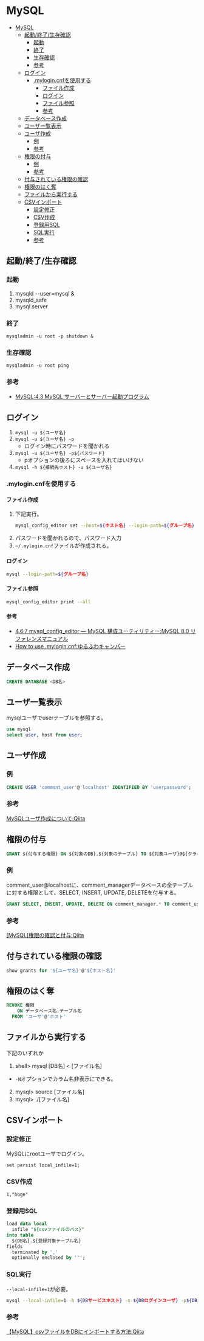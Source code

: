 # MySQL

- [MySQL](#mysql)
  - [起動/終了/生存確認](#起動終了生存確認)
    - [起動](#起動)
    - [終了](#終了)
    - [生存確認](#生存確認)
    - [参考](#参考)
  - [ログイン](#ログイン)
    - [.mylogin.cnfを使用する](#mylogincnfを使用する)
      - [ファイル作成](#ファイル作成)
      - [ログイン](#ログイン-1)
      - [ファイル参照](#ファイル参照)
      - [参考](#参考-1)
  - [データベース作成](#データベース作成)
  - [ユーザ一覧表示](#ユーザ一覧表示)
  - [ユーザ作成](#ユーザ作成)
    - [例](#例)
    - [参考](#参考-2)
  - [権限の付与](#権限の付与)
    - [例](#例-1)
    - [参考](#参考-3)
  - [付与されている権限の確認](#付与されている権限の確認)
  - [権限のはく奪](#権限のはく奪)
  - [ファイルから実行する](#ファイルから実行する)
  - [CSVインポート](#csvインポート)
    - [設定修正](#設定修正)
    - [CSV作成](#csv作成)
    - [登録用SQL](#登録用sql)
    - [SQL実行](#sql実行)
    - [参考](#参考-4)

## 起動/終了/生存確認

### 起動

1. mysqld --user=mysql &
2. mysqld_safe
3. mysql.server

### 終了

```
mysqladmin -u root -p shutdown &
```

### 生存確認

```
mysqladmin -u root ping
```

### 参考

- [MySQL:4.3 MySQL サーバーとサーバー起動プログラム](https://dev.mysql.com/doc/refman/5.6/ja/windows-start-command-line.html)

## ログイン

1. ```mysql -u ${ユーザ名}```
2. ```mysql -u ${ユーザ名} -p```
   - ログイン時にパスワードを聞かれる
3. ```mysql -u ${ユーザ名} -p${パスワード}```
   - pオプションの後ろにスペースを入れてはいけない
4. ```mysql -h ${接続先ホスト} -u ${ユーザ名}```

### .mylogin.cnfを使用する

#### ファイル作成

1. 下記実行。
    ``` sh
    mysql_config_editor set --host=${ホスト名} --login-path=${グループ名} --user=${MySQLユーザ} --password
    ```
2. パスワードを聞かれるので、パスワード入力
3. ```~/.mylogin.cnf```ファイルが作成される。

#### ログイン

``` sh
mysql --login-path=${グループ名}
```

#### ファイル参照

``` sh
mysql_config_editor print --all
```

#### 参考

- [4.6.7 mysql_config_editor — MySQL 構成ユーティリティー:MySQL 8.0 リファレンスマニュアル](https://dev.mysql.com/doc/refman/8.0/ja/mysql-config-editor.html)
- [How to use .mylogin.cnf:ゆるふわキャンパー](https://blog.lorentzca.me/how-to-use-mylogin-cnf/)

## データベース作成

``` sql
CREATE DATABASE <DB名>
```

## ユーザ一覧表示

mysqlユーザでuserテーブルを参照する。

``` sql
use mysql
select user, host from user;
```

## ユーザ作成

### 例

``` sql
CREATE USER 'comment_user'@'localhost' IDENTIFIED BY 'userpassword';
```

### 参考

[MySQLユーザ作成について:Qiita](https://qiita.com/gatapon/items/92b942fa7081cfe17482)

## 権限の付与

``` sql
GRANT ${付与する権限} ON ${対象のDB}.${対象のテーブル} TO ${対象ユーザ}@${クライアントホスト};
```

### 例

comment_user@localhostに、comment_managerデータベースの全テーブルに対する権限として、SELECT, INSERT, UPDATE, DELETEを付与する。

``` sql
GRANT SELECT, INSERT, UPDATE, DELETE ON comment_manager.* TO comment_user@localhost;
```

### 参考

[[MySQL]権限の確認と付与:Qiita](https://qiita.com/shuntaro_tamura/items/2fb114b8c5d1384648aa)

## 付与されている権限の確認

``` sql
show grants for '${ユーザ名}'@'${ホスト名}'
```

## 権限のはく奪

``` sql
REVOKE 権限
    ON データベース名.テーブル名
  FROM 'ユーザ'@'ホスト'
```

## ファイルから実行する

下記のいずれか

1. shell> mysql [DB名] < [ファイル名]
  - ```-N```オプションでカラム名非表示にできる。
2. mysql> source [ファイル名]
3. mysql> ./[ファイル名]

## CSVインポート

### 設定修正

MySQLにrootユーザでログイン。

``` mysql
set persist local_infile=1;
```

### CSV作成

``` csv
1,"hoge"
```

### 登録用SQL

``` sql
load data local
  infile "${csvファイルのパス}"
into table
  ${DB名}.${登録対象テーブル名}
fields
  terminated by ','
  optionally enclosed by '"';
```

### SQL実行

```--local-infile=1```が必要。

``` sh
mysql --local-infile=1 -h ${DBサービスホスト} -u ${DBログインユーザ} -p${DBログインパスワード} ${DB名} < ${登録用SQLパス}
```

### 参考

[【MySQL】csvファイルをDBにインポートする方法:Qiita](https://qiita.com/oden141/items/239a7ce3cfe3197a3ba7)
